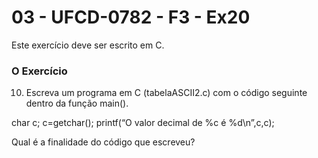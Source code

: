 # 03 - UFCD-0782 - F3 - Ex20
Este exercício deve ser escrito em C.

### O Exercício
10.	Escreva um programa em C (tabelaASCII2.c) com o código seguinte dentro da função main().

char c;
c=getchar();
printf(“O valor decimal de %c é %d\n”,c,c);

Qual é a finalidade do código que escreveu?











